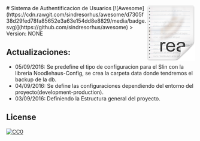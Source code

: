 <img src="icon.png" align="right" />
# Sistema de Authentificacion de Usuarios [![Awesome](https://cdn.rawgit.com/sindresorhus/awesome/d7305f38d29fed78fa85652e3a63e154dd8e8829/media/badge.svg)](https://github.com/sindresorhus/awesome)
> Version: NONE




## Actualizaciones:
- 05/09/2016: Se predefine el tipo de configuracion para el Slin con la libreria Noodlehaus-Config, se crea la carpeta data donde tendremos el backup de la db.
- 04/09/2016: Se define las configuraciones dependiendo del entorno del proyecto(development-production).
- 03/09/2016: Definiendo la Estructura general del proyecto.
## License

[![CC0](https://licensebuttons.net/p/zero/1.0/88x31.png)](http://creativecommons.org/publicdomain/zero/1.0/)
